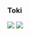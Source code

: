 ### Toki

![](https://github-readme-stats.vercel.app/api?username=olliwes&show_icons=true)
![](https://github-readme-stats.vercel.app/api/top-langs/?username=olliwes&layout=compact)
